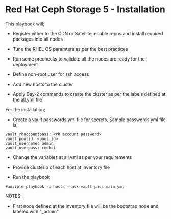# Red Hat Ceph Storage 5  -  Installation  

This playbook will;

- Register either to the CDN or Satellite, enable repos and install required packages into all nodes

- Tune the RHEL OS paramters as per the best practices

- Run some prechecks to validate all the nodes are ready for the deployment

- Define non-root user for ssh access

- Add new hosts to the cluster

- Apply Day-2 commands to create the cluster as per the labels defined at the all.yml file

For the installation;

- Create a vault  passwords.yml file for secrets. Sample passwords.yml file is;

```
vault_rhaccountpass: <rh account password>
vault_poolid: <pool id>
vault_username: admin
vault_userpass: redhat

```

- Change the variables at all.yml as per your requirements

- Provide clusterip of each host at inventory file

- Run the playbook

`#ansible-playbook -i hosts --ask-vault-pass main.yml`


NOTES:

- First node defined at the inventory file will be the bootstrap node and labeled with "_admin"
